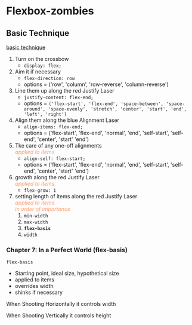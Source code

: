 <style>
    em {
        color: #ff9966;
    }
</style>

# Flexbox-zombies


## Basic Technique

[basic technique](/static/img/gif/basic-flexbox-technique.png)

1. Turn on the crossbow
    * ```display: flex;```
2. Aim it if necessary
    * ```flex-direction: row```
    * options = ('row', 'column',  'row-reverse', 'column-reverse')
3. Line them up along the red Justify Laser
    * ```justify-content: flex-end;```
    * options = ```('flex-start', 'flex-end', 'space-between', 'space-around', 'space-evenly', 'stretch', 'center', 'start', 'end', 'left', 'right')```
4. Align them along the  blue Alignment Laser
    * ```align-items: flex-end;```
    * options = ('flex-start', 'flex-end', 'normal', 'end', 'self-start', 'self-end', 'center', 'start' 'end')
5. Tke care of any one-off alignments  
_applied to items_
    * ```align-self: flex-start;```
    * options = ('flex-start', 'flex-end', 'normal', 'end', 'self-start', 'self-end', 'center', 'start' 'end')
6. growth along the red Justify Laser  
_applied to items_
    * ```flex-grow: 1```
7. setting length of items along the red Justify Laser  
_applied to items_  
_in order of importance_  
    1. ```min-width```
    1. ```max-width```
    1. **```flex-basis```**
    1. ```width```

### Chapter 7: In a Perfect World (flex-basis)

```flex-basis```
* Starting point, ideal size, hypothetical size
* applied to items
* overrides width
* shinks if necessary

When Shooting Horizontally it controls width

When Shooting Vertically it controls height

